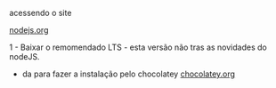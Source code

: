 acessendo o site

[nodejs.org](https://nodejs.org/pt)

1 - Baixar o remomendado LTS - esta versão não tras as novidades do nodeJS.

  - da para fazer a instalação pelo chocolatey [chocolatey.org](https://chocolatey.org/)
